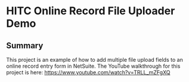 # HITC Online Record File Uploader Demo

## Summary
This project is an example of how to add multiple file upload fields to an online record entry form in NetSuite.
The YouTube walkthrough for this project is here: https://www.youtube.com/watch?v=TRLL_mZFgXQ
